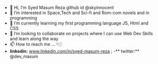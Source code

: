 - 👋 Hi, I’m  Syed Masum Reza github id @skyinnocent
- 👀 I’m interested in Space,Tech and Sci-fi and Rom-com novels and in programming 
- 🌱 I’m currently learning my first programming language JS, Html and CSS
- 💞️ I’m looking to collaborate on projects where I can use Web Dev Skills and learn along the way
- 📫 How to reach me ... 👇🏼
- **linkedin:** www.linkedin.com/in/syed-masum-reza ;
-** twitter:** @dev_masum

<!---
skyinnocent/skyinnocent is a ✨ special ✨ repository because its `README.md` (this file) appears on your GitHub profile.
You can click the Preview link to take a look at your changes.
--->
